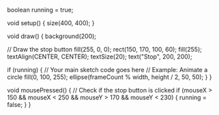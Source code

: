 boolean running = true;

void setup() {
  size(400, 400);
}

void draw() {
  background(200);

  // Draw the stop button
  fill(255, 0, 0);
  rect(150, 170, 100, 60);
  fill(255);
  textAlign(CENTER, CENTER);
  textSize(20);
  text("Stop", 200, 200);

  if (running) {
    // Your main sketch code goes here
    // Example: Animate a circle
    fill(0, 100, 255);
    ellipse(frameCount % width, height / 2, 50, 50);
  }
}

void mousePressed() {
  // Check if the stop button is clicked
  if (mouseX > 150 && mouseX < 250 && mouseY > 170 && mouseY < 230) {
    running = false;
  }
}
